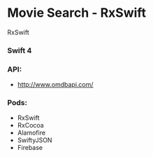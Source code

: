 # Movie Search - RxSwift
RxSwift

### Swift 4

### API:
- http://www.omdbapi.com/

### Pods:
- RxSwift
- RxCocoa
- Alamofire
- SwiftyJSON
- Firebase
